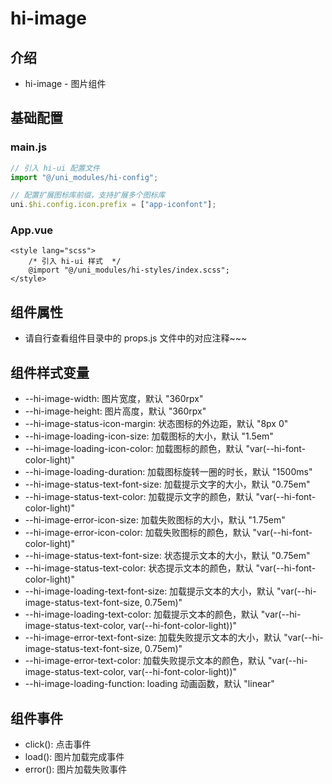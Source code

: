 # hi-image

## 介绍

-   hi-image - 图片组件

## 基础配置

### main.js

```javascript
// 引入 hi-ui 配置文件
import "@/uni_modules/hi-config";

// 配置扩展图标库前缀，支持扩展多个图标库
uni.$hi.config.icon.prefix = ["app-iconfont"];
```

### App.vue

```vue
<style lang="scss">
    /* 引入 hi-ui 样式  */
    @import "@/uni_modules/hi-styles/index.scss";
</style>
```

## 组件属性

-   请自行查看组件目录中的 props.js 文件中的对应注释~~~

## 组件样式变量

-   --hi-image-width: 图片宽度，默认 "360rpx"
-   --hi-image-height: 图片高度，默认 "360rpx"
-   --hi-image-status-icon-margin: 状态图标的外边距，默认 "8px 0"
-   --hi-image-loading-icon-size: 加载图标的大小，默认 "1.5em"
-   --hi-image-loading-icon-color: 加载图标的颜色，默认 "var(--hi-font-color-light)"
-   --hi-image-loading-duration: 加载图标旋转一圈的时长，默认 "1500ms"
-   --hi-image-status-text-font-size: 加载提示文字的大小，默认 "0.75em"
-   --hi-image-status-text-color: 加载提示文字的颜色，默认 "var(--hi-font-color-light)"
-   --hi-image-error-icon-size: 加载失败图标的大小，默认 "1.75em"
-   --hi-image-error-icon-color: 加载失败图标的颜色，默认 "var(--hi-font-color-light)"
-   --hi-image-status-text-font-size: 状态提示文本的大小，默认 "0.75em"
-   --hi-image-status-text-color: 状态提示文本的颜色，默认 "var(--hi-font-color-light)"
-   --hi-image-loading-text-font-size: 加载提示文本的大小，默认 "var(--hi-image-status-text-font-size, 0.75em)"
-   --hi-image-loading-text-color: 加载提示文本的颜色，默认 "var(--hi-image-status-text-color, var(--hi-font-color-light))"
-   --hi-image-error-text-font-size: 加载失败提示文本的大小，默认 "var(--hi-image-status-text-font-size, 0.75em)"
-   --hi-image-error-text-color: 加载失败提示文本的颜色，默认 "var(--hi-image-status-text-color, var(--hi-font-color-light))"
-   --hi-image-loading-function: loading 动画函数，默认 "linear"

## 组件事件

-   click(): 点击事件
-   load(): 图片加载完成事件
-   error(): 图片加载失败事件
